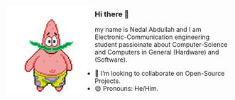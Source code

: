 <a target="blank"><img align="left" src="./patric1.gif" /></a>

### Hi there 👋



my name is Nedal Abdullah and I am Electronic-Communication engineering student
passioinate about Computer-Science and Computers in General (Hardware) and (Software).

- 👯 I’m looking to collaborate on Open-Source Projects.
- 😄 Pronouns: He/Him.
